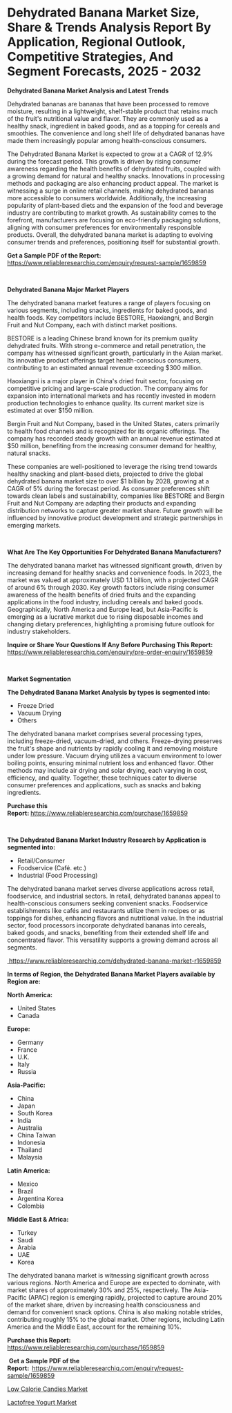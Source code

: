 <p><h1>Dehydrated Banana Market Size, Share & Trends Analysis Report By Application, Regional Outlook, Competitive Strategies, And Segment Forecasts, 2025 - 2032</h1></p><p><strong>Dehydrated Banana Market Analysis and Latest Trends</strong></p>
<p><p>Dehydrated bananas are bananas that have been processed to remove moisture, resulting in a lightweight, shelf-stable product that retains much of the fruit's nutritional value and flavor. They are commonly used as a healthy snack, ingredient in baked goods, and as a topping for cereals and smoothies. The convenience and long shelf life of dehydrated bananas have made them increasingly popular among health-conscious consumers.</p><p>The Dehydrated Banana Market is expected to grow at a CAGR of 12.9% during the forecast period. This growth is driven by rising consumer awareness regarding the health benefits of dehydrated fruits, coupled with a growing demand for natural and healthy snacks. Innovations in processing methods and packaging are also enhancing product appeal. The market is witnessing a surge in online retail channels, making dehydrated bananas more accessible to consumers worldwide. Additionally, the increasing popularity of plant-based diets and the expansion of the food and beverage industry are contributing to market growth. As sustainability comes to the forefront, manufacturers are focusing on eco-friendly packaging solutions, aligning with consumer preferences for environmentally responsible products. Overall, the dehydrated banana market is adapting to evolving consumer trends and preferences, positioning itself for substantial growth.</p></p>
<p><strong>Get a Sample PDF of the Report:&nbsp;</strong> <a href="https://www.reliableresearchiq.com/enquiry/request-sample/1659859?utm_campaign=1906&utm_medium=2&utm_source=Github&utm_content=ia&utm_term=14022025&utm_id=dehydrated-banana">https://www.reliableresearchiq.com/enquiry/request-sample/1659859</a></p>
<p>&nbsp;</p>
<p><strong>Dehydrated Banana Major Market Players</strong></p>
<p><p>The dehydrated banana market features a range of players focusing on various segments, including snacks, ingredients for baked goods, and health foods. Key competitors include BESTORE, Haoxiangni, and Bergin Fruit and Nut Company, each with distinct market positions.</p><p>BESTORE is a leading Chinese brand known for its premium quality dehydrated fruits. With strong e-commerce and retail penetration, the company has witnessed significant growth, particularly in the Asian market. Its innovative product offerings target health-conscious consumers, contributing to an estimated annual revenue exceeding $300 million.</p><p>Haoxiangni is a major player in China's dried fruit sector, focusing on competitive pricing and large-scale production. The company aims for expansion into international markets and has recently invested in modern production technologies to enhance quality. Its current market size is estimated at over $150 million.</p><p>Bergin Fruit and Nut Company, based in the United States, caters primarily to health food channels and is recognized for its organic offerings. The company has recorded steady growth with an annual revenue estimated at $50 million, benefiting from the increasing consumer demand for healthy, natural snacks.</p><p>These companies are well-positioned to leverage the rising trend towards healthy snacking and plant-based diets, projected to drive the global dehydrated banana market size to over $1 billion by 2028, growing at a CAGR of 5% during the forecast period. As consumer preferences shift towards clean labels and sustainability, companies like BESTORE and Bergin Fruit and Nut Company are adapting their products and expanding distribution networks to capture greater market share. Future growth will be influenced by innovative product development and strategic partnerships in emerging markets.</p></p>
<p>&nbsp;</p>
<p><strong>What Are The Key Opportunities For Dehydrated Banana Manufacturers?</strong></p>
<p><p>The dehydrated banana market has witnessed significant growth, driven by increasing demand for healthy snacks and convenience foods. In 2023, the market was valued at approximately USD 1.1 billion, with a projected CAGR of around 6% through 2030. Key growth factors include rising consumer awareness of the health benefits of dried fruits and the expanding applications in the food industry, including cereals and baked goods. Geographically, North America and Europe lead, but Asia-Pacific is emerging as a lucrative market due to rising disposable incomes and changing dietary preferences, highlighting a promising future outlook for industry stakeholders.</p></p>
<p><strong>Inquire or Share Your Questions If Any Before Purchasing This Report:</strong> <a href="https://www.reliableresearchiq.com/enquiry/pre-order-enquiry/1659859?utm_campaign=1906&utm_medium=2&utm_source=Github&utm_content=ia&utm_term=14022025&utm_id=dehydrated-banana">https://www.reliableresearchiq.com/enquiry/pre-order-enquiry/1659859</a></p>
<p>&nbsp;</p>
<p><strong>Market Segmentation</strong></p>
<p><strong>The Dehydrated Banana Market Analysis by types is segmented into:</strong></p>
<p><ul><li>Freeze Dried</li><li>Vacuum Drying</li><li>Others</li></ul></p>
<p><p>The dehydrated banana market comprises several processing types, including freeze-dried, vacuum-dried, and others. Freeze-drying preserves the fruit's shape and nutrients by rapidly cooling it and removing moisture under low pressure. Vacuum drying utilizes a vacuum environment to lower boiling points, ensuring minimal nutrient loss and enhanced flavor. Other methods may include air drying and solar drying, each varying in cost, efficiency, and quality. Together, these techniques cater to diverse consumer preferences and applications, such as snacks and baking ingredients.</p></p>
<p><strong>Purchase this Report:&nbsp;</strong><a href="https://www.reliableresearchiq.com/purchase/1659859?utm_campaign=1906&utm_medium=2&utm_source=Github&utm_content=ia&utm_term=14022025&utm_id=dehydrated-banana">https://www.reliableresearchiq.com/purchase/1659859</a></p>
<p>&nbsp;</p>
<p><strong>The Dehydrated Banana Market Industry Research by Application is segmented into:</strong></p>
<p><ul><li>Retail/Consumer</li><li>Foodservice (Café. etc.)</li><li>Industrial (Food Processing)</li></ul></p>
<p><p>The dehydrated banana market serves diverse applications across retail, foodservice, and industrial sectors. In retail, dehydrated bananas appeal to health-conscious consumers seeking convenient snacks. Foodservice establishments like cafés and restaurants utilize them in recipes or as toppings for dishes, enhancing flavors and nutritional value. In the industrial sector, food processors incorporate dehydrated bananas into cereals, baked goods, and snacks, benefiting from their extended shelf life and concentrated flavor. This versatility supports a growing demand across all segments.</p></p>
<p><a href="https://www.reliableresearchiq.com/dehydrated-banana-market-r1659859?utm_campaign=1906&utm_medium=2&utm_source=Github&utm_content=ia&utm_term=14022025&utm_id=dehydrated-banana">&nbsp;https://www.reliableresearchiq.com/dehydrated-banana-market-r1659859</a></p>
<p><strong>In terms of Region, the Dehydrated Banana Market Players available by Region are:</strong></p>
<p>
    <p> <strong> North America: </strong>
        <ul>
            <li>United States</li>
            <li>Canada</li>
        </ul>
        </p> 
    <p> <strong> Europe: </strong>
        <ul>
            <li>Germany</li>
            <li>France</li>
            <li>U.K.</li>
            <li>Italy</li>
            <li>Russia</li>
        </ul>
        </p> 
    <p> <strong> Asia-Pacific: </strong>
        <ul>
            <li>China</li>
            <li>Japan</li>
            <li>South Korea</li>
            <li>India</li>
            <li>Australia</li>
            <li>China Taiwan</li>
            <li>Indonesia</li>
            <li>Thailand</li>
            <li>Malaysia</li>
        </ul>
        </p> 
    <p> <strong> Latin America: </strong>
        <ul>
            <li>Mexico</li>
            <li>Brazil</li>
            <li>Argentina Korea</li>
            <li>Colombia</li>
        </ul>
        </p> 
    <p> <strong> Middle East & Africa: </strong>
        <ul>
            <li>Turkey</li>
            <li>Saudi</li>
            <li>Arabia</li>
            <li>UAE</li>
            <li>Korea</li>
        </ul>
    </p>
    </p>
<p><p>The dehydrated banana market is witnessing significant growth across various regions. North America and Europe are expected to dominate, with market shares of approximately 30% and 25%, respectively. The Asia-Pacific (APAC) region is emerging rapidly, projected to capture around 20% of the market share, driven by increasing health consciousness and demand for convenient snack options. China is also making notable strides, contributing roughly 15% to the global market. Other regions, including Latin America and the Middle East, account for the remaining 10%.</p></p>
<p><strong>Purchase this Report: </strong><a href="https://www.reliableresearchiq.com/purchase/1659859?utm_campaign=1906&utm_medium=2&utm_source=Github&utm_content=ia&utm_term=14022025&utm_id=dehydrated-banana">https://www.reliableresearchiq.com/purchase/1659859</a></p>
<p>&nbsp;<strong>Get a Sample PDF of the Report:&nbsp;&nbsp;</strong><a href="https://www.reliableresearchiq.com/enquiry/request-sample/1659859?utm_campaign=1906&utm_medium=2&utm_source=Github&utm_content=ia&utm_term=14022025&utm_id=dehydrated-banana">https://www.reliableresearchiq.com/enquiry/request-sample/1659859</a></p>
<p><strong></strong></p>
<p><p><a href="https://github.com/tanckfelli84/Market-Research-Report-List-1/blob/main/low-calorie-candies-market.md?utm_campaign=1906&utm_medium=2&utm_source=Github&utm_content=ia&utm_term=14022025&utm_id=dehydrated-banana">Low Calorie Candies Market</a></p><p><a href="https://github.com/wakerizaak8g/Market-Research-Report-List-1/blob/main/lactofree-yogurt-market.md?utm_campaign=1906&utm_medium=2&utm_source=Github&utm_content=ia&utm_term=14022025&utm_id=dehydrated-banana">Lactofree Yogurt Market</a></p></p>